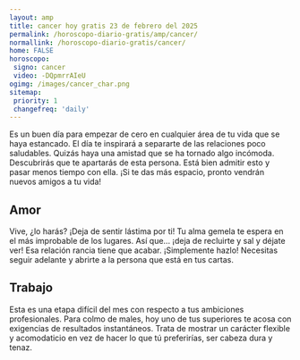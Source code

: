 ```yaml
---
layout: amp
title: cancer hoy gratis 23 de febrero del 2025 
permalink: /horoscopo-diario-gratis/amp/cancer/
normallink: /horoscopo-diario-gratis/cancer/
home: FALSE
horoscopo:
 signo: cancer
 video: -DQpmrrAIeU
ogimg: /images/cancer_char.png
sitemap:
 priority: 1
 changefreq: 'daily'
---
```



Es un buen día para empezar de cero en cualquier área de tu vida que se haya estancado. El día te inspirará a separarte de las relaciones poco saludables. Quizás haya una amistad que se ha tornado algo incómoda. Descubrirás que te apartarás de esta persona. Está bien admitir esto y pasar menos tiempo con ella. ¡Si te das más espacio, pronto vendrán nuevos amigos a tu vida!

## Amor

Vive, ¿lo harás? ¡Deja de sentir lástima por ti! Tu alma gemela te espera en el más improbable de los lugares. Así que... ¡deja de recluirte y sal y déjate ver! Esa relación rancia tiene que acabar. ¡Simplemente hazlo! Necesitas seguir adelante y abrirte a la persona que está en tus cartas.

## Trabajo

Esta es una etapa difícil del mes con respecto a tus ambiciones profesionales. Para colmo de males, hoy uno de tus superiores te acosa con exigencias de resultados instantáneos. Trata de mostrar un carácter flexible y acomodaticio en vez de hacer lo que tú preferirías, ser cabeza dura y tenaz.
